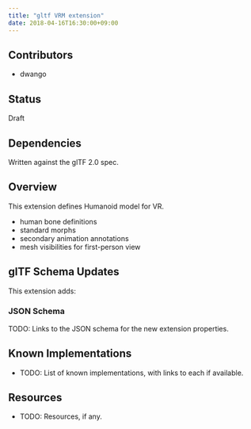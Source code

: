 ```yaml
---
title: "gltf VRM extension"
date: 2018-04-16T16:30:00+09:00
---
```


## Contributors

* dwango

## Status

Draft

## Dependencies

Written against the glTF 2.0 spec.

## Overview

This extension defines Humanoid model for VR.

* human bone definitions
* standard morphs
* secondary animation annotations
* mesh visibilities for first-person view

## glTF Schema Updates

This extension adds:

### JSON Schema

TODO: Links to the JSON schema for the new extension properties.

## Known Implementations

* TODO: List of known implementations, with links to each if available.

## Resources

* TODO: Resources, if any.

